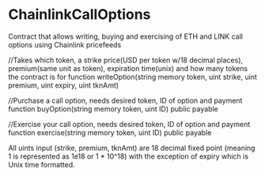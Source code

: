 # ChainlinkCallOptions
Contract that allows writing, buying and exercising of ETH and LINK call options using Chainlink pricefeeds

//Takes which token, a strike price(USD per token w/18 decimal places), premium(same unit as token), expiration time(unix) and how many tokens the contract is for
function writeOption(string memory token, uint strike, uint premium, uint expiry, uint tknAmt)

//Purchase a call option, needs desired token, ID of option and payment
function buyOption(string memory token, uint ID) public payable

//Exercise your call option, needs desired token, ID of option and payment
function exercise(string memory token, uint ID) public payable

All uints input (strike, premium, tknAmt) are 18 decimal fixed point (meaning 1 is represented as 1e18 or 1 * 10^18) 
with the exception of expiry which is Unix time formatted.

